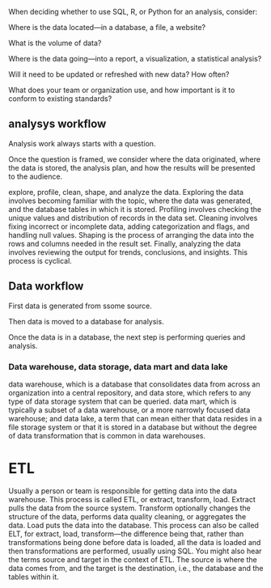 When deciding whether to use SQL, R, or Python for an analysis, consider:

Where is the data located—in a database, a file, a website?

What is the volume of data?

Where is the data going—into a report, a visualization, a statistical analysis?

Will it need to be updated or refreshed with new data? How often?

What does your team or organization use, and how important is it to conform to existing standards?


## analysys workflow


Analysis work always starts with a question.

Once the question is framed, we consider where the data originated, where the data is stored, the analysis plan, and how the results will be presented to the audience.

explore, profile, clean, shape, and analyze the data. Exploring the data involves becoming familiar with the topic, where the data was generated, and the database tables in which it is stored. Profiling involves checking the unique values and distribution of records in the data set. Cleaning involves fixing incorrect or incomplete data, adding categorization and flags, and handling null values. Shaping is the process of arranging the data into the rows and columns needed in the result set. Finally, analyzing the data involves reviewing the output for trends, conclusions, and insights. This process is cyclical.

## Data workflow

First data is generated from ssome source. 

Then data is moved to a database for analysis. 

Once the data is in a database, the next step is performing queries and analysis.



### Data warehouse, data storage, data mart and data lake

data warehouse, which is a database that consolidates data from across an organization into a central repository, and data store, which refers to any type of data storage system that can be queried.
data mart, which is typically a subset of a data warehouse, or a more narrowly focused data warehouse; and data lake, a term that can mean either that data resides in a file storage system or that it is stored in a database but without the degree of data transformation that is common in data warehouses.


# ETL 
Usually a person or team is responsible for getting data into the data warehouse. This process is called ETL, or extract, transform, load. Extract pulls the data from the source system. Transform optionally changes the structure of the data, performs data quality cleaning, or aggregates the data. Load puts the data into the database. This process can also be called ELT, for extract, load, transform—the difference being that, rather than transformations being done before data is loaded, all the data is loaded and then transformations are performed, usually using SQL. You might also hear the terms source and target in the context of ETL. The source is where the data comes from, and the target is the destination, i.e., the database and the tables within it.

